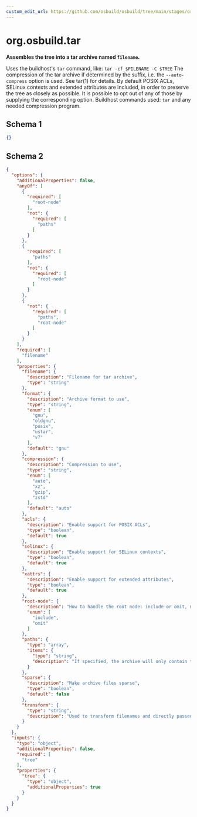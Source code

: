 ```yaml
---
custom_edit_url: https://github.com/osbuild/osbuild/tree/main/stages/org.osbuild.tar.meta.json
---
```

# org.osbuild.tar
<!--
[//]: # ( DO NOT MODIFY THIS FILE! )
[//]: # ( This content is generated by `scripts/pull_osbuild_modules.py` )
[//]: # ( Rather change the source of this: https://github.com/osbuild/osbuild/tree/main/stages/org.osbuild.tar.meta.json )
-->

**Assembles the tree into a tar archive named `filename`.**

Uses the buildhost's `tar` command, like: `tar -cf $FILENAME -C $TREE`
The compression of the tar archive if determined by the suffix, i.e.
the `--auto-compress` option is used. See tar(1) for details.
By default POSIX ACLs, SELinux contexts and extended attributes are included,
in order to preserve the tree as closely as possible. It is possible to opt
out of any of those by supplying the corresponding option.
Buildhost commands used: `tar` and any needed compression program.

## Schema 1

```json
{}
```

## Schema 2

```json
{
  "options": {
    "additionalProperties": false,
    "anyOf": [
      {
        "required": [
          "root-node"
        ],
        "not": {
          "required": [
            "paths"
          ]
        }
      },
      {
        "required": [
          "paths"
        ],
        "not": {
          "required": [
            "root-node"
          ]
        }
      },
      {
        "not": {
          "required": [
            "paths",
            "root-node"
          ]
        }
      }
    ],
    "required": [
      "filename"
    ],
    "properties": {
      "filename": {
        "description": "Filename for tar archive",
        "type": "string"
      },
      "format": {
        "description": "Archive format to use",
        "type": "string",
        "enum": [
          "gnu",
          "oldgnu",
          "posix",
          "ustar",
          "v7"
        ],
        "default": "gnu"
      },
      "compression": {
        "description": "Compression to use",
        "type": "string",
        "enum": [
          "auto",
          "xz",
          "gzip",
          "zstd"
        ],
        "default": "auto"
      },
      "acls": {
        "description": "Enable support for POSIX ACLs",
        "type": "boolean",
        "default": true
      },
      "selinux": {
        "description": "Enable support for SELinux contexts",
        "type": "boolean",
        "default": true
      },
      "xattrs": {
        "description": "Enable support for extended attributes",
        "type": "boolean",
        "default": true
      },
      "root-node": {
        "description": "How to handle the root node: include or omit, mutually exclusive with paths",
        "enum": [
          "include",
          "omit"
        ]
      },
      "paths": {
        "type": "array",
        "items": {
          "type": "string",
          "description": "If specified, the archive will only contain the specified paths, in the specified order"
        }
      },
      "sparse": {
        "description": "Make archive files sparse",
        "type": "boolean",
        "default": false
      },
      "transform": {
        "type": "string",
        "description": "Used to transform filenames and directly passed to --transform"
      }
    }
  },
  "inputs": {
    "type": "object",
    "additionalProperties": false,
    "required": [
      "tree"
    ],
    "properties": {
      "tree": {
        "type": "object",
        "additionalProperties": true
      }
    }
  }
}
```
